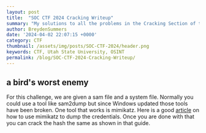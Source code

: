 ```yaml
---
layout: post
title:  "SOC CTF 2024 Cracking Writeup"
summary: "My solutions to all the problems in the Cracking Section of the in-house CTF for USU"
author: BreydenSummers
date: '2024-04-02 22:07:15 +0000'
category: CTF
thumbnail: /assets/img/posts/SOC-CTF-2024/header.png
keywords: CTF, Utah State University, OSINT
permalink: /blog/SOC-CTF-2024-Cracking-Writeup/
---
```


## a bird's worst enemy
For this challenge, we are given a sam file and a system file. Normally you could use a tool like sam2dump but since Windows updated those tools have been broken. One tool that works is mimikatz. Here is a good [article](https://sanjumalhotra26.medium.com/dumping-credentials-from-sam-file-using-mimikatz-and-cracking-with-john-the-ripper-and-hashcat-ce5bbf2f4f5a) on how to use mimikatz to dump the credentials. Once you are done with that you can crack the hash the same as shown in that guide. 

